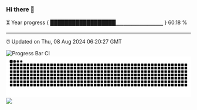 ### Hi there 👋

⏳ Year progress { ██████████████████▁▁▁▁▁▁▁▁▁▁▁▁ } 60.18 %

---

⏰ Updated on Thu, 08 Aug 2024 06:20:27 GMT

![Progress Bar CI](https://github.com/liununu/liununu/workflows/Progress%20Bar%20CI/badge.svg)![](https://raw.githubusercontent.com/L1cardo/L1cardo/main/assets/github-contribution-grid-snake.svg)![](https://raw.githubusercontent.com/seesaws/seesaws/main/assets/github-contribution-grid-snake.svg)
